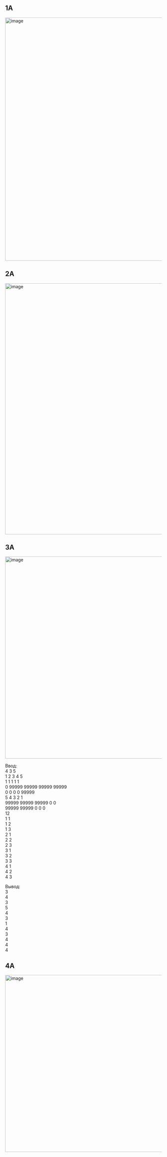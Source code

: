 ## 1A
<img width="739" height="782" alt="image" src="https://github.com/user-attachments/assets/b05319f0-e306-49fa-8435-7e10918f3f58" />  

## 2A
<img width="716" height="807" alt="image" src="https://github.com/user-attachments/assets/85595a8e-9708-4bfc-9f27-24bb9834a06b" />  

## 3A
<img width="739" height="650" alt="image" src="https://github.com/user-attachments/assets/7e6751eb-c913-4ac2-b355-71d201526256" />  

Ввод:  
4 3 5  
1 2 3 4 5  
1 1 1 1 1  
0 99999 99999 99999 99999  
0 0 0 0 99999  
5 4 3 2 1  
99999 99999 99999 0 0  
99999 99999 0 0 0  
12  
1 1  
1 2  
1 3  
2 1  
2 2  
2 3  
3 1  
3 2  
3 3  
4 1  
4 2  
4 3  

Вывод:   
3  
4  
3  
5  
4  
3  
1  
4  
3  
4  
4  
4  

## 4A  
<img width="757" height="569" alt="image" src="https://github.com/user-attachments/assets/39c9856d-2112-4cbe-bafe-ee6ccd09f035" />

